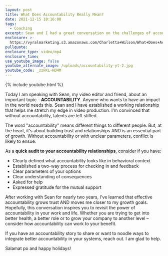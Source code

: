 ```yaml
---
layout: post
title: What Does Accountability Really Mean?
date: 2021-12-15 10:16:00
tags:
  - Coaching
excerpt: Sean and I had a great conversation on the challenges of accountability.
enclosure: >-
  https://vyralmarketing.s3.amazonaws.com/Charletta+Wilson/What+Does+Accountability+Mean_.mp4
pullquote:
enclosure_type: video/mp4
enclosure_time:
use_youtube_image: false
youtube_alternate_image: /uploads/accountability-yt-2.jpg
youtube_code: _zzFKL-HD4M
---
```

{% include youtube.html %}

Today I am speaking with Sean, my video editor and friend, about an important topic -&nbsp;**ACCOUNTABILITY**. Anyone who wants to have an impact in the world needs this. Sean and I have established a working relationship that helps me stretch my edge in video production. I'm convinced that without accountability, talents are left stifled.

The word "accountability" means different things to different people. But, at the heart, it's about building trust and relationships AND is an essential part of growth. Without accountability or with unclear parameters, conflict is likely to ensue.

As a&nbsp;**quick audit to your accountability relationships**, consider if you have:

* Clearly defined what accountability looks like in behavioral context&nbsp;
* Established a two-way process for checking in and feedback
* Clear parameters of your options
* Clear understanding of consequences
* Asked for help
* Expressed gratitude for the mutual support

After working with Sean for nearly two years, I've learned that effective accountability grows trust AND moves me closer to my growth goals. Hopefully, this conversation inspires you to revisit the power of accountability in your work and life. Whether you are trying to get into better health, a better role or to grow your company to another level – consider how accountability can work to your benefit.&nbsp;&nbsp;

If you have an accountability story to share or want to noodle ways to integrate better accountability in your systems, reach out. I am glad to help.

Salamat po and happy holidays\!
